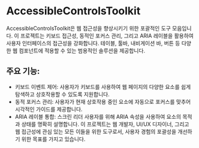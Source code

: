 # AccessibleControlsToolkit
AccessibleControlsToolkit은 웹 접근성을 향상시키기 위한 포괄적인 도구 모음입니다.
이 프로젝트는 키보드 접근성, 동적인 포커스 관리, 그리고 ARIA 레이블을 활용하여 사용자 인터페이스의 접근성을 강화합니다.
테이블, 툴바, 내비게이션 바, 버튼 등 다양한 웹 컴포넌트에 적용할 수 있는 범용적인 솔루션을 제공합니다.

## 주요 기능:
- 키보드 이벤트 제어: 사용자가 키보드를 사용하여 웹 페이지의 다양한 요소를 쉽게 탐색하고 상호작용할 수 있도록 지원합니다.
- 동적 포커스 관리: 사용자가 현재 상호작용 중인 요소에 자동으로 포커스를 맞추어 시각적인 가이드를 제공합니다.
- ARIA 레이블 통합: 스크린 리더 사용자를 위해 ARIA 속성을 사용하여 요소의 목적과 상태를 명확히 설명합니다.
이 프로젝트는 웹 개발자, UI/UX 디자이너, 그리고 웹 접근성에 관심 있는 모든 이들을 위한 도구로서, 사용자 경험의 포괄성을 개선하기 위한 목표를 가지고 있습니다.

